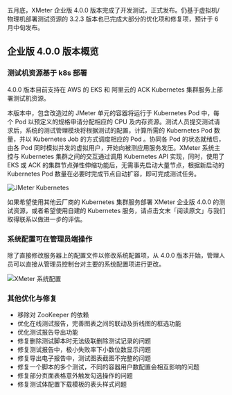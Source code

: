 五月底，XMeter 企业版 4.0.0 版本完成了开发测试，正式发布。仍基于虚拟机/物理机部署测试资源的 3.2.3 版本也已完成大部分的优化项和修复项，预计于 6 月中旬发布。

## 企业版 4.0.0 版本概览

### 测试机资源基于 k8s 部署

4.0.0 版本目前支持在 AWS 的 EKS 和 阿里云的 ACK Kubernetes 集群服务上部署测试机资源。

本版本中，包含改造过的 JMeter 单元的容器将运行于 Kubernetes Pod 中，每个 Pod 以预定义的规格申请分配相应的 CPU 及内存资源。测试人员提交测试请求后，系统的测试管理模块将根据测试的配置，计算所需的 Kubernetes Pod 数量，并以 Kubernetes Job 的方式调度相应的 Pod 。协同各 Pod 的状态就绪后，由各 Pod 同时模拟并发的虚拟用户，开始向被测应用服务发压。XMeter 系统主控与 Kubernetes 集群之间的交互通过调用 Kubernetes API 实现，同时，使用了 EKS 或 ACK 的集群节点弹性伸缩功能后，无需事先启动大量节点，根据新启动的 Kubernetes Pod 数量在必要时完成节点自动扩容，即可完成测试任务。

![JMeter Kubernetes](https://assets.emqx.com/images/f048597d6a37226fcdc589669720a9be.png)

如果希望使用其他云厂商的 Kubernetes 集群服务部署 XMeter 企业版 4.0.0 的测试资源，或者希望使用自建的 Kubernetes 服务，请点击文末「阅读原文」与我们取得联系以做进一步的评估。

### 系统配置可在管理员端操作

除了直接修改服务器上的配置文件以修改系统配置项，从 4.0.0 版本开始，管理人员可以直接从管理员控制台对主要的系统配置项进行更改。

![XMeter 系统配置](https://assets.emqx.com/images/56f40c29b6c79bc69ff52129f8ca4e1a.png)

### 其他优化与修复

- 移除对 ZooKeeper 的依赖
- 优化在线测试报告，完善图表之间的联动及折线图的框选功能
- 优化测试报告导出功能
- 修复删除测试脚本时无法级联删除测试记录的问题
- 修复测试报告中，极小失败率下小数位数显示问题
- 修复导出电子报告中，测试图表截图不完整的问题
- 修复一个脚本的多个测试，不同的容器用户数配置会相互影响的问题
- 修复部分页面表格意外触发勾选操作的问题
- 修复测试体配置下载模板的表头样式问题
